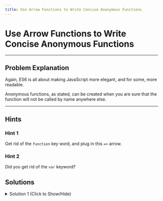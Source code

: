 ```yaml
---
title: Use Arrow Functions to Write Concise Anonymous Functions
---
```

# Use Arrow Functions to Write Concise Anonymous Functions

---
## Problem Explanation
Again, ES6 is all about making JavaScript more elegant, and for some, more readable. 

Anonymous functions, as stated, can be created when you are sure that the function will not be called by name anywhere else.


---
## Hints

### Hint 1

Get rid of the `function` key word, and plug in this `=>` arrow.

### Hint 2

Did you get rid of the `var` keyword?

## Solutions

<details><summary>Solution 1 (Click to Show/Hide)</summary>

```javascript
const magic = () => {
  "use strict";
  return new Date();
};
```

As long as you got rid of the `var` keyword, you're good.
</details>
